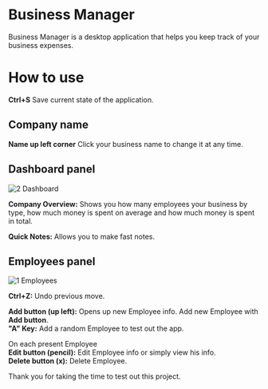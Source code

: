 # Business Manager 

Business Manager is a desktop application that helps you keep track of your business expenses.

# How to use

**Ctrl+S** Save current state of the application.

## Company name

**Name up left corner** Click your business name to change it at any time.

## Dashboard panel

![2 Dashboard](https://user-images.githubusercontent.com/115983223/196179833-9c0cc62d-307f-4efc-b0e2-c05f72ddcc94.png)

**Company Overview:** Shows you how many employees your business by type, how much money is spent on average and how much money is spent in total.

**Quick Notes:** Allows you to make fast notes.


## Employees panel

![1 Employees](https://user-images.githubusercontent.com/115983223/196179788-412b695d-946b-4db1-9248-c4996b38586f.png)

**Ctrl+Z:** Undo previous move.

**Add button (up left):** Opens up new Employee info. Add new Employee with **Add button**.<br/>
**"A" Key:** Add a random Employee to test out the app.<br/>

On each present Employee<br/>
**Edit button (pencil):** Edit Employee info or simply view his info.<br/>
**Delete button (x):** Delete Employee.<br/>


Thank you for taking the time to test out this project.

